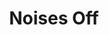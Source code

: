 ---
layout: productions
title: Noises Off
year: 2018
image:
category:
Theatre: Players by the Sea
cast:
  Lloyd: Michael Lipp
crew:
external_links:
---